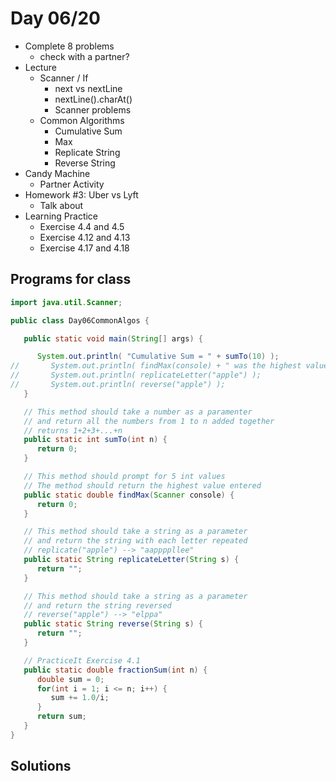 # Day 06/20

+ Complete 8 problems
  - check with a partner?
+ Lecture
  - Scanner / If
    - next vs nextLine
    - nextLine().charAt()
    - Scanner problems
  - Common Algorithms
    - Cumulative Sum
    - Max
    - Replicate String
    - Reverse String
+ Candy Machine
  - Partner Activity
+ Homework #3: Uber vs Lyft
  - Talk about
+ Learning Practice
  - Exercise 4.4 and 4.5
  - Exercise 4.12 and 4.13
  - Exercise 4.17 and 4.18

## Programs for class
```java
import java.util.Scanner;

public class Day06CommonAlgos {

   public static void main(String[] args) {

      System.out.println( "Cumulative Sum = " + sumTo(10) );
//       System.out.println( findMax(console) + " was the highest value entered");
//       System.out.println( replicateLetter("apple") );
//       System.out.println( reverse("apple") );
   }

   // This method should take a number as a paramenter
   // and return all the numbers from 1 to n added together
   // returns 1+2+3+...+n
   public static int sumTo(int n) {
      return 0;
   }

   // This method should prompt for 5 int values
   // The method should return the highest value entered
   public static double findMax(Scanner console) {
      return 0;
   }

   // This method should take a string as a parameter
   // and return the string with each letter repeated
   // replicate("apple") --> "aappppllee"
   public static String replicateLetter(String s) {
      return "";
   }

   // This method should take a string as a parameter
   // and return the string reversed
   // reverse("apple") --> "elppa"
   public static String reverse(String s) {
      return "";
   }

   // PracticeIt Exercise 4.1
   public static double fractionSum(int n) {
      double sum = 0;
      for(int i = 1; i <= n; i++) {
         sum += 1.0/i;
      }
      return sum;
   }
}
```

## Solutions
